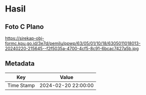 # Hasil

## Foto C Plano

https://sirekap-obj-formc.kpu.go.id/3e7d/pemilu/ppwp/63/05/01/10/18/6305011018013-20240220-215645--f2f5035a-4700-4cf5-8c91-6bcac7427a5b.jpg


## Metadata

| Key        | Value               |
| ---------- | ------------------- |
| Time Stamp | 2024-02-20 22:00:00 |



